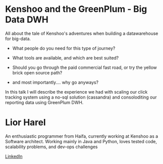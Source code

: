 Kenshoo and the GreenPlum - Big Data DWH
=========================================================

All about the tale of Kenshoo's adventures when building a datawarehouse for big-data. 

* What people do you need for this type of journey?
* What tools are available, and which are best suited?
* Should you go through the paid commercial fast road, or try the yellow brick open source path?

* and most importantly.... why go anyways?

In this talk I will describe the experience we had with scaling our click tracking system using a no-sql solution (cassandra) and consoloditing our reporting data using GreenPlum DWH.

Lior Harel
==================
An enthusiastic programmer from Haifa, currently working at Kenshoo as a Software architect. Working mainly in Java and Python, loves tested code, scalability problems, and dev-ops challenges


[LinkedIn](http://lnkd.in/XEnXYs)
